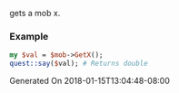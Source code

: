 gets a mob x.
### Example

```perl
my $val = $mob->GetX();
quest::say($val); # Returns double
```


Generated On 2018-01-15T13:04:48-08:00